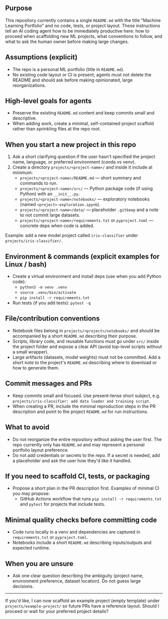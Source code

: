 ## Purpose

This repository currently contains a single `README.md` with the title "Machine Learning Portfolio" and no code, tests, or project layout. These instructions tell an AI coding agent how to be immediately productive here: how to proceed when scaffolding new ML projects, what conventions to follow, and what to ask the human owner before making large changes.

## Assumptions (explicit)
- The repo is a personal ML portfolio (title in `README.md`).
- No existing code layout or CI is present; agents must not delete the README and should ask before making opinionated, large reorganizations.

## High-level goals for agents
- Preserve the existing `README.md` content and keep commits small and descriptive.
- When adding work, create a minimal, self-contained project scaffold rather than sprinkling files at the repo root.

## When you start a new project in this repo
1. Ask a short clarifying question if the user hasn't specified the project name, language, or preferred environment (conda vs venv).
2. Create a directory `projects/<project-name>/` and inside it include at minimum:
   - `projects/<project-name>/README.md` — short summary and commands to run.
   - `projects/<project-name>/src/` — Python package code (if using Python) with an `__init__.py`.
   - `projects/<project-name>/notebooks/` — exploratory notebooks (named `<project>-exploration.ipynb`).
   - `projects/<project-name>/data/` — placeholder `.gitkeep` and a note to not commit large datasets.
   - `projects/<project-name>/requirements.txt` or `pyproject.toml` — concrete deps when code is added.

Example: add a new model project called `iris-classifier` under `projects/iris-classifier/`.

## Environment & commands (explicit examples for Linux / bash)
- Create a virtual environment and install deps (use when you add Python code):
  - `python3 -m venv .venv`
  - `source .venv/bin/activate`
  - `pip install -r requirements.txt`
- Run tests (if you add tests): `pytest -q`

## File/contribution conventions
- Notebook files belong in `projects/<project>/notebooks/` and should be accompanied by a short `README.md` describing their purpose.
- Scripts, library code, and reusable functions must go under `src/` inside the project folder and expose a clear API (avoid top-level scripts without a small wrapper).
- Large artifacts (datasets, model weights) must not be committed. Add a short note to the project's `README.md` describing where to download or how to generate them.

## Commit messages and PRs
- Keep commits small and focused. Use present-tense short subject, e.g. `projects/iris-classifier: add data loader and training script`.
- When creating a PR, include the minimal reproduction steps in the PR description and point to the project `README.md` for run instructions.

## What to avoid
- Do not reorganize the entire repository without asking the user first. The repo currently only has `README.md` and may represent a personal portfolio layout preference.
- Do not add credentials or secrets to the repo. If a secret is needed, add a placeholder and ask the user how they'd like it handled.

## If you need to scaffold CI, tests, or packaging
- Propose a short plan in the PR description first. Examples of minimal CI you may propose:
  - GitHub Actions workflow that runs `pip install -r requirements.txt` and `pytest` for projects that include tests.

## Minimal quality checks before committing code
- Code runs locally in a venv and dependencies are captured in `requirements.txt` or `pyproject.toml`.
- Notebooks include a short `README.md` describing inputs/outputs and expected runtime.

## When you are unsure
- Ask one clear question describing the ambiguity (project name, environment preference, dataset location). Do not guess large decisions.

---
If you'd like, I can now scaffold an example project (empty template) under `projects/example-project/` so future PRs have a reference layout. Should I proceed or wait for your preferred project details?
